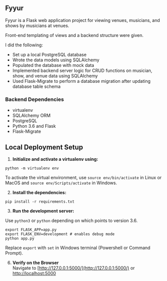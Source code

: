 ## Fyyur

Fyyur is a Flask web application project for viewing venues, musicians, and shows by musicians at venues. 

Front-end templating of views and a backend structure were given. 

I did the following:
- Set up a local PostgreSQL database
- Wrote the data models using SQLAlchemy
- Populated the database with mock data
- Implemented backend server logic for CRUD functions on musician, show, and venue data using SQLAlchemy
- Used Flask-Migrate to perform a database migration after updating database table schema

### Backend Dependencies

 - virtualenv
 - SQLAlchemy ORM
 - PostgreSQL
 - Python 3.6 and Flask 
 - Flask-Migrate 

## Local Deployment Setup

1. **Initialize and activate a virtualenv using:**
```
python -m virtualenv env
```

To activate the virtual environment, use `source env/bin/activate` in Linux or
MacOS and `source env/Scripts/activate` in Windows.

2. **Install the dependencies:**
```
pip install -r requirements.txt
```

3. **Run the development server:**

Use `python3` or `python` depending on which points to version 3.6.
```
export FLASK_APP=app.py
export FLASK_ENV=development # enables debug mode
python app.py 
```
Replace `export` with `set` in Windows terminal (Powershell or Command Prompt).

6. **Verify on the Browser**<br>
Navigate to [http://127.0.0.1:5000/](http://127.0.0.1:5000/) or [http://localhost:5000](http://localhost:5000) 

